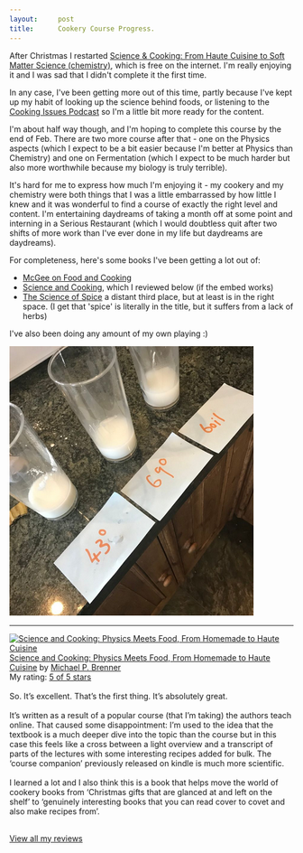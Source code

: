 ```yaml
---
layout:     post
title:      Cookery Course Progress. 
---
```



After Christmas I restarted [Science & Cooking: From Haute Cuisine to Soft Matter Science (chemistry)](https://learning.edx.org/course/course-v1:HarvardX+SPU27.1x+3T2019/home), which is free on the internet.  I'm really enjoying it and I was sad that I didn't complete it the first time. 

In any case, I've been getting more out of this time, partly because I've kept up my habit of looking up the science behind foods, or listening to the [Cooking Issues Podcast](https://heritageradionetwork.org/series/cooking-issues) so I'm a little bit more ready for the content. 

I'm about half way though, and I'm hoping to complete this course by the end of Feb. There are two more course after that - one on the Physics aspects (which I expect to be a bit easier because I'm better at Physics than Chemistry) and one on Fermentation (which I expect to be much harder but also more worthwhile because my biology is truly terrible). 

It's hard for me to express how much I'm enjoying it - my cookery and my chemistry were both things that I was a little embarrassed by how little I knew and it was wonderful to find a course of exactly the right level and content.  I'm entertaining daydreams of taking a month off at some point and interning in a Serious Restaurant (which I would doubtless quit after two shifts of more work than I've ever done in my life but daydreams are daydreams).  


For completeness, here's some books I've been getting a lot out of: 

* [McGee on Food and Cooking](https://www.amazon.co.uk/McGee-Food-Cooking-Encyclopedia-Kitchen/dp/0340831499/ref=sr_1_1?crid=DTO3MQDWU6WX&keywords=on+food+and+cooking&qid=1642762198&sprefix=on+food+and+cooking%2Caps%2C211&sr=8-1) 
* [Science and Cooking](https://www.amazon.co.uk/gp/product/0393634922/ref=ppx_yo_dt_b_search_asin_title?ie=UTF8&psc=1), which I reviewed below (if the embed works) 
* [The Science of Spice](https://www.amazon.co.uk/Science-Spice-Understand-Connections-Revolutionize/dp/0241302145/ref=sr_1_3?crid=31W0LP62YZ66I&keywords=science+of+cookery&qid=1642762229&sprefix=science+of+cookery%2Caps%2C75&sr=8-3) a distant third place, but at least is in the right space.  (I get that 'spice' is literally in the title, but it suffers from a lack of herbs) 

I've also been doing any amount of my own playing :) 

![Picture of three glasses marked with different temperatures](/assets/images/cornstarch.png)


<hr>
<a href="https://www.goodreads.com/book/show/50489346-science-and-cooking" style="float: left; padding-right: 20px"><img border="0" alt="Science and Cooking: Physics Meets Food, From Homemade to Haute Cuisine" src="https://i.gr-assets.com/images/S/compressed.photo.goodreads.com/books/1581114121l/50489346._SX98_.jpg" /></a><a href="https://www.goodreads.com/book/show/50489346-science-and-cooking">Science and Cooking: Physics Meets Food, From Homemade to Haute Cuisine</a> by <a href="https://www.goodreads.com/author/show/14104731.Michael_P_Brenner">Michael P. Brenner</a><br/>
My rating: <a href="https://www.goodreads.com/review/show/4475606703">5 of 5 stars</a><br /><br />
So. It’s excellent. That’s the first thing. It’s absolutely great. <br /><br />It’s written as a result of a popular course (that I’m taking) the authors teach online. That caused some disappointment: I’m used to the idea that the textbook is a much deeper dive into the topic than the course but in this case this feels like a cross between a light overview and a transcript of parts of the lectures with some interesting recipes added for bulk. The ‘course companion’ previously released on kindle is much more scientific. <br /><br />I learned a lot and I also think this is a book that helps move the world of cookery books from ‘Christmas gifts that are glanced at and left on the shelf’ to ‘genuinely interesting books that you can read cover to covet and also make recipes from’.
<br/><br/>

<a href="https://www.goodreads.com/review/list/77068899-joe-reddington">View all my reviews</a>
 


